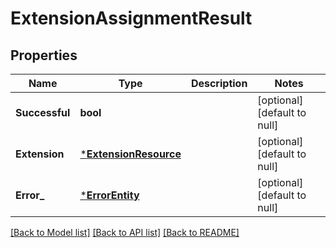 # ExtensionAssignmentResult

## Properties
Name | Type | Description | Notes
------------ | ------------- | ------------- | -------------
**Successful** | **bool** |  | [optional] [default to null]
**Extension** | [***ExtensionResource**](ExtensionResource.md) |  | [optional] [default to null]
**Error_** | [***ErrorEntity**](ErrorEntity.md) |  | [optional] [default to null]

[[Back to Model list]](../README.md#documentation-for-models) [[Back to API list]](../README.md#documentation-for-api-endpoints) [[Back to README]](../README.md)


